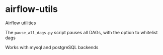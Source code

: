 # airflow-utils
Airflow utilities

The `pause_all_dags.py` script pauses all DAGs, with the option to whitelist dags

Works with mysql and postgreSQL backends

